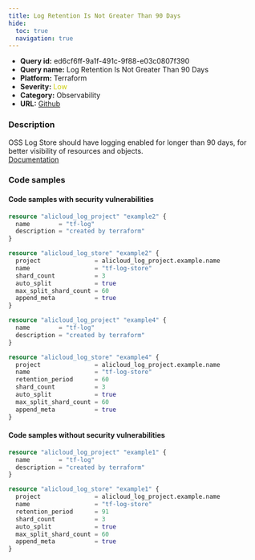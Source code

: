 ```yaml
---
title: Log Retention Is Not Greater Than 90 Days
hide:
  toc: true
  navigation: true
---
```


<style>
  .highlight .hll {
    background-color: #ff171742;
  }
  .md-content {
    max-width: 1100px;
    margin: 0 auto;
  }
</style>

-   **Query id:** ed6cf6ff-9a1f-491c-9f88-e03c0807f390
-   **Query name:** Log Retention Is Not Greater Than 90 Days
-   **Platform:** Terraform
-   **Severity:** <span style="color:#CC0">Low</span>
-   **Category:** Observability
-   **URL:** [Github](https://github.com/Checkmarx/kics/tree/master/assets/queries/terraform/alicloud/log_retention_is_not_greater_than_90_days)

### Description
OSS Log Store should have logging enabled for longer than 90 days, for better visibility of resources and objects.<br>
[Documentation](https://registry.terraform.io/providers/aliyun/alicloud/latest/docs/resources/log_store#retention_period)

### Code samples
#### Code samples with security vulnerabilities
```tf title="Positive test num. 1 - tf file" hl_lines="6"
resource "alicloud_log_project" "example2" {
  name        = "tf-log"
  description = "created by terraform"
}

resource "alicloud_log_store" "example2" {
  project               = alicloud_log_project.example.name
  name                  = "tf-log-store"
  shard_count           = 3
  auto_split            = true
  max_split_shard_count = 60
  append_meta           = true
}

```
```tf title="Positive test num. 2 - tf file" hl_lines="9"
resource "alicloud_log_project" "example4" {
  name        = "tf-log"
  description = "created by terraform"
}

resource "alicloud_log_store" "example4" {
  project               = alicloud_log_project.example.name
  name                  = "tf-log-store"
  retention_period      = 60
  shard_count           = 3
  auto_split            = true
  max_split_shard_count = 60
  append_meta           = true
}

```


#### Code samples without security vulnerabilities
```tf title="Negative test num. 1 - tf file"
resource "alicloud_log_project" "example1" {
  name        = "tf-log"
  description = "created by terraform"
}

resource "alicloud_log_store" "example1" {
  project               = alicloud_log_project.example.name
  name                  = "tf-log-store"
  retention_period      = 91
  shard_count           = 3
  auto_split            = true
  max_split_shard_count = 60
  append_meta           = true
}

```
